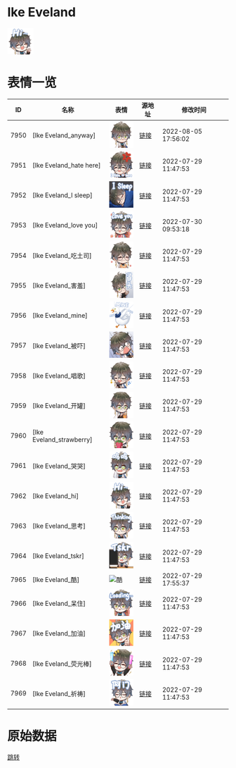 # Ike Eveland

<img src="./cover.png" height="60" alt="cover" />

# 表情一览

|ID|名称|表情|源地址|修改时间|
|----|----|----|----|----|
|7950|[Ike Eveland_anyway]|<img src="./pic/007950_%5BIke Eveland_anyway%5D.png" height="60" alt="anyway"/>|[链接](http://i0.hdslb.com/bfs/emote/8aed6b48c3ca42bc0c36458de691cb818ed4f248.png)|2022-08-05 17:56:02|
|7951|[Ike Eveland_hate here]|<img src="./pic/007951_%5BIke Eveland_hate here%5D.png" height="60" alt="hate here"/>|[链接](http://i0.hdslb.com/bfs/emote/3fccddfa4b4f7c4296a547e51cad2368e111607f.png)|2022-07-29 11:47:53|
|7952|[Ike Eveland_I sleep]|<img src="./pic/007952_%5BIke Eveland_I sleep%5D.png" height="60" alt="I sleep"/>|[链接](http://i0.hdslb.com/bfs/emote/eb194e23d0c74ffaa35abb204f32f25f776c2b71.png)|2022-07-29 11:47:53|
|7953|[Ike Eveland_love you]|<img src="./pic/007953_%5BIke Eveland_love you%5D.png" height="60" alt="love you"/>|[链接](http://i0.hdslb.com/bfs/emote/0007ba7502357682e9be7daa05f9536b98d837d8.png)|2022-07-30 09:53:18|
|7954|[Ike Eveland_吃土司]|<img src="./pic/007954_%5BIke Eveland_吃土司%5D.png" height="60" alt="吃土司"/>|[链接](http://i0.hdslb.com/bfs/emote/68316df429efe678053eb186991ef8f4cdbcce16.png)|2022-07-29 11:47:53|
|7955|[Ike Eveland_害羞]|<img src="./pic/007955_%5BIke Eveland_害羞%5D.png" height="60" alt="害羞"/>|[链接](http://i0.hdslb.com/bfs/emote/620804a40dcbd345c0d93da01551fdf474a4f2a7.png)|2022-07-29 11:47:53|
|7956|[Ike Eveland_mine]|<img src="./pic/007956_%5BIke Eveland_mine%5D.png" height="60" alt="mine"/>|[链接](http://i0.hdslb.com/bfs/emote/2ee9f568d3b5106f09bfdb6b44249ad0b59316a3.png)|2022-07-29 11:47:53|
|7957|[Ike Eveland_被吓]|<img src="./pic/007957_%5BIke Eveland_被吓%5D.png" height="60" alt="被吓"/>|[链接](http://i0.hdslb.com/bfs/emote/18346ac399b7abf25825c19da631d2cb46a22265.png)|2022-07-29 11:47:53|
|7958|[Ike Eveland_唱歌]|<img src="./pic/007958_%5BIke Eveland_唱歌%5D.png" height="60" alt="唱歌"/>|[链接](http://i0.hdslb.com/bfs/emote/2d039f8c19152c38a82042e79fdcf80f32ec85ab.png)|2022-07-29 11:47:53|
|7959|[Ike Eveland_开罐]|<img src="./pic/007959_%5BIke Eveland_开罐%5D.png" height="60" alt="开罐"/>|[链接](http://i0.hdslb.com/bfs/emote/5f2f44fc73bda9c86bd4e64c2a4848086db4adc8.png)|2022-07-29 11:47:53|
|7960|[Ike Eveland_strawberry]|<img src="./pic/007960_%5BIke Eveland_strawberry%5D.png" height="60" alt="strawberry"/>|[链接](http://i0.hdslb.com/bfs/emote/4b2f587bd5b408a02234eeaf926cbbff26e979bd.png)|2022-07-29 11:47:53|
|7961|[Ike Eveland_哭哭]|<img src="./pic/007961_%5BIke Eveland_哭哭%5D.png" height="60" alt="哭哭"/>|[链接](http://i0.hdslb.com/bfs/emote/cb64b28a5ee51f4adcb0cf053b696648bf253105.png)|2022-07-29 11:47:53|
|7962|[Ike Eveland_hi]|<img src="./pic/007962_%5BIke Eveland_hi%5D.png" height="60" alt="hi"/>|[链接](http://i0.hdslb.com/bfs/emote/a2b8de45b2a20687fe21962b9e7eb90efb94097c.png)|2022-07-29 11:47:53|
|7963|[Ike Eveland_思考]|<img src="./pic/007963_%5BIke Eveland_思考%5D.png" height="60" alt="思考"/>|[链接](http://i0.hdslb.com/bfs/emote/d2ffb15b1074edcab52669a80ca49808c8f1ef72.png)|2022-07-29 11:47:53|
|7964|[Ike Eveland_tskr]|<img src="./pic/007964_%5BIke Eveland_tskr%5D.png" height="60" alt="tskr"/>|[链接](http://i0.hdslb.com/bfs/emote/ef4070870c6f7d7a8bb0ba11270270ce3d15faed.png)|2022-07-29 11:47:53|
|7965|[Ike Eveland_酷]|<img src="./pic/007965_%5BIke Eveland_酷%5D.png" height="60" alt="酷"/>|[链接](http://i0.hdslb.com/bfs/emote/f01c77818aeded494c57926724eb7e23eb274be7.png)|2022-07-29 17:55:37|
|7966|[Ike Eveland_呆住]|<img src="./pic/007966_%5BIke Eveland_呆住%5D.png" height="60" alt="呆住"/>|[链接](http://i0.hdslb.com/bfs/emote/ae39ac058ee69a4052050476f5f35191e011d6ae.png)|2022-07-29 11:47:53|
|7967|[Ike Eveland_加油]|<img src="./pic/007967_%5BIke Eveland_加油%5D.png" height="60" alt="加油"/>|[链接](http://i0.hdslb.com/bfs/emote/565846d506f99dde7cc8a9bc32c6de9b04bad5d4.png)|2022-07-29 11:47:53|
|7968|[Ike Eveland_荧光棒]|<img src="./pic/007968_%5BIke Eveland_荧光棒%5D.png" height="60" alt="荧光棒"/>|[链接](http://i0.hdslb.com/bfs/emote/7b0af535a51eec81fb6830a5cc0e8f3aa7d4e4cd.png)|2022-07-29 11:47:53|
|7969|[Ike Eveland_祈祷]|<img src="./pic/007969_%5BIke Eveland_祈祷%5D.png" height="60" alt="祈祷"/>|[链接](http://i0.hdslb.com/bfs/emote/de76172ba38ee06f1b30af75008b853785fdf30b.png)|2022-07-29 11:47:53|

# 原始数据

[跳转](./raw.json)

